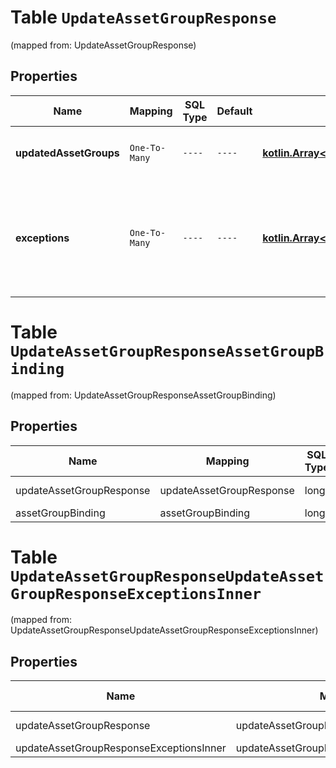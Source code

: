 
# Table `UpdateAssetGroupResponse`
(mapped from: UpdateAssetGroupResponse)

## Properties
Name | Mapping | SQL Type | Default | Type | Description | Notes
---- | ------- | -------- | ------- | ---- | ----------- | -----
**updatedAssetGroups** | `One-To-Many` | `----` | `----`  | [**kotlin.Array&lt;AssetGroupBinding&gt;**](AssetGroupBinding.md) | A list of successfully edited asset groups. |  [optional]
**exceptions** | `One-To-Many` | `----` | `----`  | [**kotlin.Array&lt;UpdateAssetGroupResponseExceptionsInner&gt;**](UpdateAssetGroupResponseExceptionsInner.md) | A list of errors associated with the asset groups. Will be returned if there is an error. |  [optional]


# **Table `UpdateAssetGroupResponseAssetGroupBinding`**
(mapped from: UpdateAssetGroupResponseAssetGroupBinding)

## Properties
Name | Mapping | SQL Type | Default | Type | Description | Notes
---- | ------- | -------- | ------- | ---- | ----------- | -----
updateAssetGroupResponse | updateAssetGroupResponse | long | | kotlin.Long | Primary Key | *one*
assetGroupBinding | assetGroupBinding | long | | kotlin.Long | Foreign Key | *many*



# **Table `UpdateAssetGroupResponseUpdateAssetGroupResponseExceptionsInner`**
(mapped from: UpdateAssetGroupResponseUpdateAssetGroupResponseExceptionsInner)

## Properties
Name | Mapping | SQL Type | Default | Type | Description | Notes
---- | ------- | -------- | ------- | ---- | ----------- | -----
updateAssetGroupResponse | updateAssetGroupResponse | long | | kotlin.Long | Primary Key | *one*
updateAssetGroupResponseExceptionsInner | updateAssetGroupResponseExceptionsInner | long | | kotlin.Long | Foreign Key | *many*



